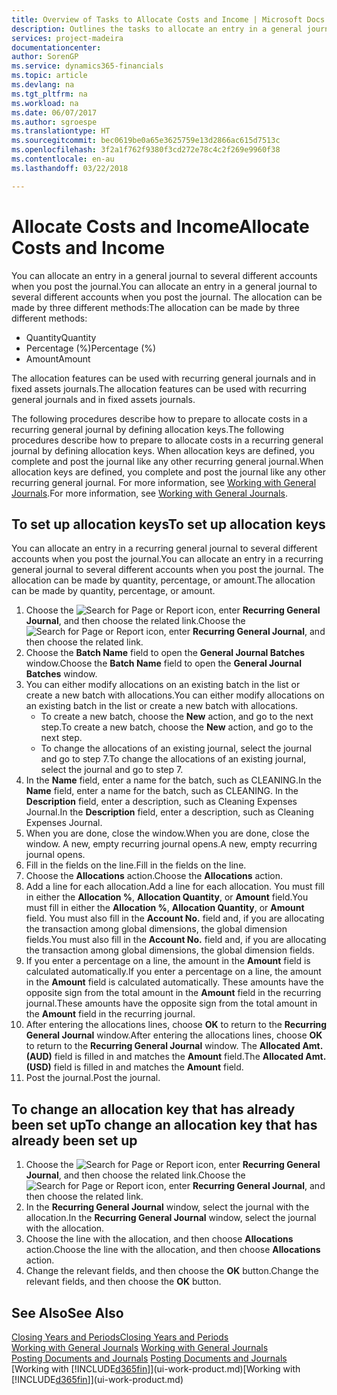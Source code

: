 ```yaml
---
title: Overview of Tasks to Allocate Costs and Income | Microsoft Docs
description: Outlines the tasks to allocate an entry in a general journal to several different accounts when you post the journal.
services: project-madeira
documentationcenter: 
author: SorenGP
ms.service: dynamics365-financials
ms.topic: article
ms.devlang: na
ms.tgt_pltfrm: na
ms.workload: na
ms.date: 06/07/2017
ms.author: sgroespe
ms.translationtype: HT
ms.sourcegitcommit: bec0619be0a65e3625759e13d2866ac615d7513c
ms.openlocfilehash: 3f2a1f762f9380f3cd272e78c4c2f269e9960f38
ms.contentlocale: en-au
ms.lasthandoff: 03/22/2018

---
```

# <a name="allocate-costs-and-income"></a><span data-ttu-id="b986d-103">Allocate Costs and Income</span><span class="sxs-lookup"><span data-stu-id="b986d-103">Allocate Costs and Income</span></span>
<span data-ttu-id="b986d-104">You can allocate an entry in a general journal to several different accounts when you post the journal.</span><span class="sxs-lookup"><span data-stu-id="b986d-104">You can allocate an entry in a general journal to several different accounts when you post the journal.</span></span> <span data-ttu-id="b986d-105">The allocation can be made by three different methods:</span><span class="sxs-lookup"><span data-stu-id="b986d-105">The allocation can be made by three different methods:</span></span>

* <span data-ttu-id="b986d-106">Quantity</span><span class="sxs-lookup"><span data-stu-id="b986d-106">Quantity</span></span>
* <span data-ttu-id="b986d-107">Percentage (%)</span><span class="sxs-lookup"><span data-stu-id="b986d-107">Percentage (%)</span></span>
* <span data-ttu-id="b986d-108">Amount</span><span class="sxs-lookup"><span data-stu-id="b986d-108">Amount</span></span>

<span data-ttu-id="b986d-109">The allocation features can be used with recurring general journals and in fixed assets journals.</span><span class="sxs-lookup"><span data-stu-id="b986d-109">The allocation features can be used with recurring general journals and in fixed assets journals.</span></span>
<!--You can also distribute the cost or revenue of a line to an intercompany partner when you post a sales or purchase document. When you post the document, a line will be posted in your general journal, and a corresponding line will be created in the intercompany outbox.-->

<span data-ttu-id="b986d-110">The following procedures describe how to prepare to allocate costs in a recurring general journal by defining allocation keys.</span><span class="sxs-lookup"><span data-stu-id="b986d-110">The following procedures describe how to prepare to allocate costs in a recurring general journal by defining allocation keys.</span></span> <span data-ttu-id="b986d-111">When allocation keys are defined, you complete and post the journal like any other recurring general journal.</span><span class="sxs-lookup"><span data-stu-id="b986d-111">When allocation keys are defined, you complete and post the journal like any other recurring general journal.</span></span> <span data-ttu-id="b986d-112">For more information, see [Working with General Journals](ui-work-general-journals.md).</span><span class="sxs-lookup"><span data-stu-id="b986d-112">For more information, see [Working with General Journals](ui-work-general-journals.md).</span></span>

## <a name="to-set-up-allocation-keys"></a><span data-ttu-id="b986d-113">To set up allocation keys</span><span class="sxs-lookup"><span data-stu-id="b986d-113">To set up allocation keys</span></span>
<span data-ttu-id="b986d-114">You can allocate an entry in a recurring general journal to several different accounts when you post the journal.</span><span class="sxs-lookup"><span data-stu-id="b986d-114">You can allocate an entry in a recurring general journal to several different accounts when you post the journal.</span></span> <span data-ttu-id="b986d-115">The allocation can be made by quantity, percentage, or amount.</span><span class="sxs-lookup"><span data-stu-id="b986d-115">The allocation can be made by quantity, percentage, or amount.</span></span>
1. <span data-ttu-id="b986d-116">Choose the ![Search for Page or Report](media/ui-search/search_small.png "Search for Page or Report icon") icon, enter **Recurring General Journal**, and then choose the related link.</span><span class="sxs-lookup"><span data-stu-id="b986d-116">Choose the ![Search for Page or Report](media/ui-search/search_small.png "Search for Page or Report icon") icon, enter **Recurring General Journal**, and then choose the related link.</span></span>
2. <span data-ttu-id="b986d-117">Choose the **Batch Name** field to open the **General Journal Batches** window.</span><span class="sxs-lookup"><span data-stu-id="b986d-117">Choose the **Batch Name** field to open the **General Journal Batches** window.</span></span>
3. <span data-ttu-id="b986d-118">You can either modify allocations on an existing batch in the list or create a new batch with allocations.</span><span class="sxs-lookup"><span data-stu-id="b986d-118">You can either modify allocations on an existing batch in the list or create a new batch with allocations.</span></span>
   * <span data-ttu-id="b986d-119">To create a new batch, choose the **New** action, and go to the next step.</span><span class="sxs-lookup"><span data-stu-id="b986d-119">To create a new batch, choose the **New** action, and go to the next step.</span></span>
   * <span data-ttu-id="b986d-120">To change the allocations of an existing journal, select the journal and go to step 7.</span><span class="sxs-lookup"><span data-stu-id="b986d-120">To change the allocations of an existing journal, select the journal and go to step 7.</span></span>    
4. <span data-ttu-id="b986d-121">In the **Name** field, enter a name for the batch, such as CLEANING.</span><span class="sxs-lookup"><span data-stu-id="b986d-121">In the **Name** field, enter a name for the batch, such as CLEANING.</span></span> <span data-ttu-id="b986d-122">In the **Description** field, enter a description, such as Cleaning Expenses Journal.</span><span class="sxs-lookup"><span data-stu-id="b986d-122">In the **Description** field, enter a description, such as Cleaning Expenses Journal.</span></span>
5. <span data-ttu-id="b986d-123">When you are done, close the window.</span><span class="sxs-lookup"><span data-stu-id="b986d-123">When you are done, close the window.</span></span> <span data-ttu-id="b986d-124">A new, empty recurring journal opens.</span><span class="sxs-lookup"><span data-stu-id="b986d-124">A new, empty recurring journal opens.</span></span>
6. <span data-ttu-id="b986d-125">Fill in the fields on the line.</span><span class="sxs-lookup"><span data-stu-id="b986d-125">Fill in the fields on the line.</span></span>
7. <span data-ttu-id="b986d-126">Choose the **Allocations** action.</span><span class="sxs-lookup"><span data-stu-id="b986d-126">Choose the **Allocations** action.</span></span>
8. <span data-ttu-id="b986d-127">Add a line for each allocation.</span><span class="sxs-lookup"><span data-stu-id="b986d-127">Add a line for each allocation.</span></span> <span data-ttu-id="b986d-128">You must fill in either the **Allocation %**, **Allocation Quantity**, or **Amount** field.</span><span class="sxs-lookup"><span data-stu-id="b986d-128">You must fill in either the **Allocation %**, **Allocation Quantity**, or **Amount** field.</span></span> <span data-ttu-id="b986d-129">You must also fill in the **Account No.** field and, if you are allocating the transaction among global dimensions, the global dimension fields.</span><span class="sxs-lookup"><span data-stu-id="b986d-129">You must also fill in the **Account No.** field and, if you are allocating the transaction among global dimensions, the global dimension fields.</span></span>
9. <span data-ttu-id="b986d-130">If you enter a percentage on a line, the amount in the **Amount** field is calculated automatically.</span><span class="sxs-lookup"><span data-stu-id="b986d-130">If you enter a percentage on a line, the amount in the **Amount** field is calculated automatically.</span></span> <span data-ttu-id="b986d-131">These amounts have the opposite sign from the total amount in the **Amount** field in the recurring journal.</span><span class="sxs-lookup"><span data-stu-id="b986d-131">These amounts have the opposite sign from the total amount in the **Amount** field in the recurring journal.</span></span>
10. <span data-ttu-id="b986d-132">After entering the allocations lines, choose **OK** to return to the **Recurring General Journal** window.</span><span class="sxs-lookup"><span data-stu-id="b986d-132">After entering the allocations lines, choose **OK** to return to the **Recurring General Journal** window.</span></span> <span data-ttu-id="b986d-133">The **Allocated Amt. (AUD)** field is filled in and matches the **Amount** field.</span><span class="sxs-lookup"><span data-stu-id="b986d-133">The **Allocated Amt. (USD)** field is filled in and matches the **Amount** field.</span></span>
11. <span data-ttu-id="b986d-134">Post the journal.</span><span class="sxs-lookup"><span data-stu-id="b986d-134">Post the journal.</span></span>

## <a name="to-change-an-allocation-key-that-has-already-been-set-up"></a><span data-ttu-id="b986d-135">To change an allocation key that has already been set up</span><span class="sxs-lookup"><span data-stu-id="b986d-135">To change an allocation key that has already been set up</span></span>
1. <span data-ttu-id="b986d-136">Choose the ![Search for Page or Report](media/ui-search/search_small.png "Search for Page or Report icon") icon, enter **Recurring General Journal**, and then choose the related link.</span><span class="sxs-lookup"><span data-stu-id="b986d-136">Choose the ![Search for Page or Report](media/ui-search/search_small.png "Search for Page or Report icon") icon, enter **Recurring General Journal**, and then choose the related link.</span></span>
2. <span data-ttu-id="b986d-137">In the **Recurring General Journal** window, select the journal with the allocation.</span><span class="sxs-lookup"><span data-stu-id="b986d-137">In the **Recurring General Journal** window, select the journal with the allocation.</span></span>
3. <span data-ttu-id="b986d-138">Choose the line with the allocation, and then choose **Allocations** action.</span><span class="sxs-lookup"><span data-stu-id="b986d-138">Choose the line with the allocation, and then choose **Allocations** action.</span></span>
4. <span data-ttu-id="b986d-139">Change the relevant fields, and then choose the **OK** button.</span><span class="sxs-lookup"><span data-stu-id="b986d-139">Change the relevant fields, and then choose the **OK** button.</span></span>

## <a name="see-also"></a><span data-ttu-id="b986d-140">See Also</span><span class="sxs-lookup"><span data-stu-id="b986d-140">See Also</span></span>
[<span data-ttu-id="b986d-141">Closing Years and Periods</span><span class="sxs-lookup"><span data-stu-id="b986d-141">Closing Years and Periods</span></span>](year-close-years-periods.md)  
<span data-ttu-id="b986d-142">[Working with General Journals](ui-work-general-journals.md)  </span><span class="sxs-lookup"><span data-stu-id="b986d-142">[Working with General Journals](ui-work-general-journals.md)  </span></span>  
<span data-ttu-id="b986d-143">[Posting Documents and Journals](ui-post-documents-journals.md)  </span><span class="sxs-lookup"><span data-stu-id="b986d-143">[Posting Documents and Journals](ui-post-documents-journals.md)  </span></span>  
<span data-ttu-id="b986d-144">[Working with [!INCLUDE[d365fin](includes/d365fin_md.md)]](ui-work-product.md)</span><span class="sxs-lookup"><span data-stu-id="b986d-144">[Working with [!INCLUDE[d365fin](includes/d365fin_md.md)]](ui-work-product.md)</span></span>

